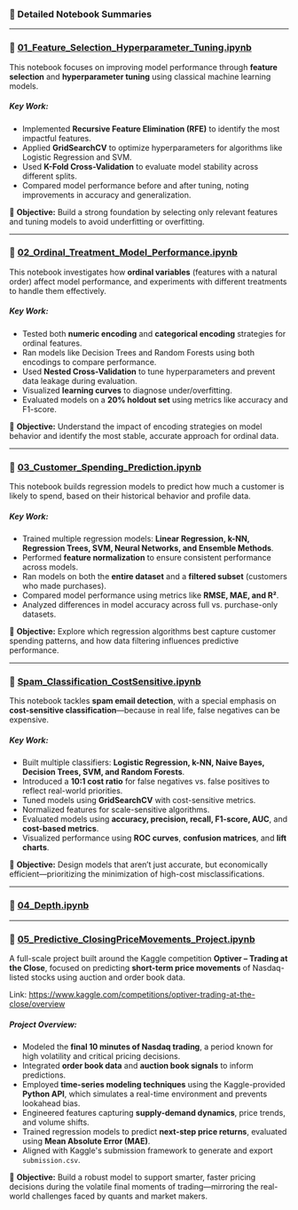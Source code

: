 ### 📒 Detailed Notebook Summaries

---

### 📘 [01_Feature_Selection_Hyperparameter_Tuning.ipynb](01_Feature_Selection_Hyperparameter_Tuning.ipynb)

This notebook focuses on improving model performance through **feature selection** and **hyperparameter tuning** using classical machine learning models.

##### Key Work:
- Implemented **Recursive Feature Elimination (RFE)** to identify the most impactful features.
- Applied **GridSearchCV** to optimize hyperparameters for algorithms like Logistic Regression and SVM.
- Used **K-Fold Cross-Validation** to evaluate model stability across different splits.
- Compared model performance before and after tuning, noting improvements in accuracy and generalization.

🎯 **Objective:** Build a strong foundation by selecting only relevant features and tuning models to avoid underfitting or overfitting.

---

### 📙 [02_Ordinal_Treatment_Model_Performance.ipynb](02_Ordinal_Treatment_Model_Performance.ipynb)

This notebook investigates how **ordinal variables** (features with a natural order) affect model performance, and experiments with different treatments to handle them effectively.

##### Key Work:
- Tested both **numeric encoding** and **categorical encoding** strategies for ordinal features.
- Ran models like Decision Trees and Random Forests using both encodings to compare performance.
- Used **Nested Cross-Validation** to tune hyperparameters and prevent data leakage during evaluation.
- Visualized **learning curves** to diagnose under/overfitting.
- Evaluated models on a **20% holdout set** using metrics like accuracy and F1-score.

🎯 **Objective:** Understand the impact of encoding strategies on model behavior and identify the most stable, accurate approach for ordinal data.

---

### 📕 [03_Customer_Spending_Prediction.ipynb](03_Customer_Spending_Prediction.ipynb)

This notebook builds regression models to predict how much a customer is likely to spend, based on their historical behavior and profile data.

##### Key Work:
- Trained multiple regression models: **Linear Regression, k-NN, Regression Trees, SVM, Neural Networks, and Ensemble Methods**.
- Performed **feature normalization** to ensure consistent performance across models.
- Ran models on both the **entire dataset** and a **filtered subset** (customers who made purchases).
- Compared model performance using metrics like **RMSE, MAE, and R²**.
- Analyzed differences in model accuracy across full vs. purchase-only datasets.

🎯 **Objective:** Explore which regression algorithms best capture customer spending patterns, and how data filtering influences predictive performance.

---

### 📗 [Spam_Classification_CostSensitive.ipynb](04_Spam_Classification_CostSensitive.ipynb)

This notebook tackles **spam email detection**, with a special emphasis on **cost-sensitive classification**—because in real life, false negatives can be expensive.

##### Key Work:
- Built multiple classifiers: **Logistic Regression, k-NN, Naive Bayes, Decision Trees, SVM, and Random Forests**.
- Introduced a **10:1 cost ratio** for false negatives vs. false positives to reflect real-world priorities.
- Tuned models using **GridSearchCV** with cost-sensitive metrics.
- Normalized features for scale-sensitive algorithms.
- Evaluated models using **accuracy, precision, recall, F1-score, AUC**, and **cost-based metrics**.
- Visualized performance using **ROC curves**, **confusion matrices**, and **lift charts**.

🎯 **Objective:** Design models that aren’t just accurate, but economically efficient—prioritizing the minimization of high-cost misclassifications.

---
### 📗 [04_Depth.ipynb](04_Spam_Classification_CostSensitive.ipynb)
---

### 🧠 [05_Predictive_ClosingPriceMovements_Project.ipynb](05_Predictive_ClosingPriceMovements_Project.ipynb)

A full-scale project built around the Kaggle competition **Optiver – Trading at the Close**, focused on predicting **short-term price movements** of Nasdaq-listed stocks using auction and order book data.

Link: https://www.kaggle.com/competitions/optiver-trading-at-the-close/overview

##### Project Overview:
- Modeled the **final 10 minutes of Nasdaq trading**, a period known for high volatility and critical pricing decisions.
- Integrated **order book data** and **auction book signals** to inform predictions.
- Employed **time-series modeling techniques** using the Kaggle-provided **Python API**, which simulates a real-time environment and prevents lookahead bias.
- Engineered features capturing **supply-demand dynamics**, price trends, and volume shifts.
- Trained regression models to predict **next-step price returns**, evaluated using **Mean Absolute Error (MAE)**.
- Aligned with Kaggle's submission framework to generate and export `submission.csv`.

🎯 **Objective:** Build a robust model to support smarter, faster pricing decisions during the volatile final moments of trading—mirroring the real-world challenges faced by quants and market makers.
